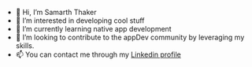 - 👋 Hi, I’m Samarth Thaker
- 👀 I’m interested in developing cool stuff
- 🌱 I’m currently learning native app development
- 💞️ I’m looking to contribute to the appDev community by leveraging my skills.
- 📫 You can contact me through my [Linkedin profile](https://www.linkedin.com/in/samarth-thaker-97a125248/)

<!---
samarth-thaker/samarth-thaker is a ✨ special ✨ repository because its `README.md` (this file) appears on your GitHub profile.
You can click the Preview link to take a look at your changes.
--->
